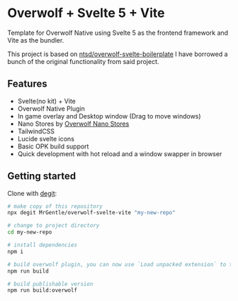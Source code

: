 # Overwolf + Svelte 5 + Vite

Template for Overwolf Native using Svelte 5 as the frontend framework and Vite as the bundler.
 
This project is based on [ntsd/overwolf-svelte-boilerplate](https://github.com/ntsd/overwolf-svelte-boilerplate)
I have borrowed a bunch of the original functionality from said project.

## Features
- Svelte(no kit) + Vite
- Overwolf Native Plugin
- In game overlay and Desktop window (Drag to move windows)
- Nano Stores by [Overwolf Nano Stores](https://github.com/ntsd/overwolf-nanostores)
- TailwindCSS
- Lucide svelte icons
- Basic OPK build support
- Quick development with hot reload and a window swapper in browser

## Getting started
Clone with [degit](https://github.com/Rich-Harris/degit):

```sh
# make copy of this repository
npx degit MrGentle/overwolf-svelte-vite "my-new-repo"

# change to project directory
cd my-new-repo

# install dependencies
npm i

# build overwolf plugin, you can now use `Load unpacked extension` to test the local plugin at `build`.
npm run build

# build publishable version
npm run build:overwolf
```